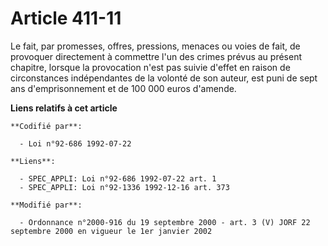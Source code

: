 # Article 411-11

Le fait, par promesses, offres, pressions, menaces ou voies de fait, de provoquer directement à commettre l'un des crimes
prévus au présent chapitre, lorsque la provocation n'est pas suivie d'effet en raison de circonstances indépendantes de la
volonté de son auteur, est puni de sept ans d'emprisonnement et de 100 000 euros d'amende.

**Liens relatifs à cet article**

	**Codifié par**:

	  - Loi n°92-686 1992-07-22

	**Liens**:

	  - SPEC_APPLI: Loi n°92-686 1992-07-22 art. 1
	  - SPEC_APPLI: Loi n°92-1336 1992-12-16 art. 373

	**Modifié par**:

	  - Ordonnance n°2000-916 du 19 septembre 2000 - art. 3 (V) JORF 22 septembre 2000 en vigueur le 1er janvier 2002
